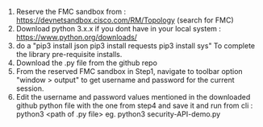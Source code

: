 1. Reserve the FMC sandbox from : https://devnetsandbox.cisco.com/RM/Topology (search for FMC)
2. Download python 3.x.x if you dont have in your local system : https://www.python.org/downloads/
3. do a "pip3 install json
        pip3 install requests
        pip3 install sys" 
    To complete the library pre-requisite installs.
4. Download the .py file from the github repo
5. From the reserved FMC sandbox in Step1, navigate to toolbar option "window > output" to get username and password for the current session.
6. Edit the username and password values mentioned in the downloaded github python file with the one from step4 and save it and run from cli : python3 <path of .py file> eg. python3 security-API-demo.py
